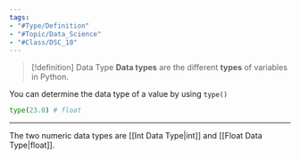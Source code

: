 ```yaml
---
tags:
- "#Type/Definition"
- "#Topic/Data_Science"
- "#Class/DSC_10"
---
```


> [!definition] Data Type
> **Data types** are the different **types** of variables in Python.

You can determine the data type of a value by using `type()`
```Python
type(23.0) # float
```

---

The two numeric data types are [[Int Data Type|int]] and [[Float Data Type|float]].